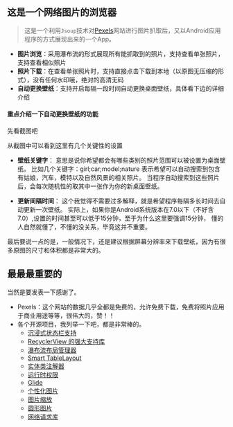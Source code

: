 ## 这是一个网络图片的浏览器
> 这是一个利用`Jsoup`技术对[Pexels](https://www.pexels.com/)网站进行图片扒取后，又以Android应用程序的方式展现出来的一个App。

- **图片浏览**：采用瀑布流的形式展现所有能抓取到的照片，支持查看单张照片，支持查看相似照片
- **照片下载**：在查看单张照片时，支持直接点击下载到本地（以原图无压缩的形式），没有任何水印哦，绝对的高清无码
- **自动更换壁纸**：支持开启每隔一段时间自动更换桌面壁纸，具体看下边的详细介绍

#### 重点介绍一下自动更换壁纸的功能
先看截图吧

从截图中可以看到这里有几个关键性的设置

- **壁纸关键字**：
意思是说你希望都会有哪些类别的照片范围可以被设置为桌面壁纸。
比如几个关键字：girl;car;model;nature
表示希望可以自动搜索到包含有姑娘，汽车，模特以及自然风景的相关照片。
当程序自动搜索到这些照片后，会每次随机性的取其中一张作为你的新桌面壁纸。

- **更新间隔时间**：
这个我觉得不需要过多解释，就是希望程序每隔多长时间去自动更新一次壁纸。
实际上，如果你是Android系统版本在7.0以下（不好含7.0）,设置的时间甚至可以低于15分钟，至于为什么这里要强调15分钟，
懂的人自然就懂了，不懂的没关系，毕竟这并不重要。

最后要说一点的是，一般情况下，还是建议根据屏幕分辨率来下载壁纸，因为有很多原图的尺寸和体积都是非常大的。


## 最最最重要的
当然是要发表一下感谢了。
- Pexels：这个网站的数据几乎全都是免费的，允许免费下载，免费将照片应用于商业用途等等，很伟大的，赞！！
- 各个开源项目，我列举一下吧，都是非常棒的。
    - [沉浸式状态栏支持](https://github.com/gyf-dev/ImmersionBar)
    - [RecyclerView 的强大支持库](https://github.com/CymChad/BaseRecyclerViewAdapterHelper)
    - [瀑布流布局管理器](https://github.com/google/flexbox-layout)
    - [Smart TableLayout](https://github.com/ogaclejapan/SmartTabLayout)
    - [实体类注解器](https://github.com/johncarl81/parceler)
    - [运行时权限](https://github.com/permissions-dispatcher/PermissionsDispatcher)
    - [Glide](https://github.com/bumptech/glide)
    - [个性化图片](https://github.com/SheHuan/NiceImageView)
    - [图片缩放](https://github.com/alexvasilkov/GestureViews)
    - [圆形图片](https://github.com/hdodenhof/CircleImageView)
    - [网络请求库](https://github.com/jeasonlzy/okhttp-OkGo)